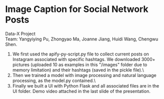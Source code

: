 # Image Caption for Social Network Posts
Data-X Project \
Team: Yangyiying Pu, Zhongyao Ma, Joanne Jiang, Huidi Wang, Chengwu Shen.

1. We first used the apify-py-script.py file to collect current posts on Instagram associated with specific hashtags. We downloaded 3000+ pictures (uploaded 10 as examples in this "/images" folder due to memory limitation) and their hashtags (saved in the pickle file).\
2. Then we trained a model with image processing and natural language processing, as the model.py contained.\
3. Finally we built a UI with Python Flask and all associated files are in the UI folder. Demo video attached in the last slide of the presentation.
